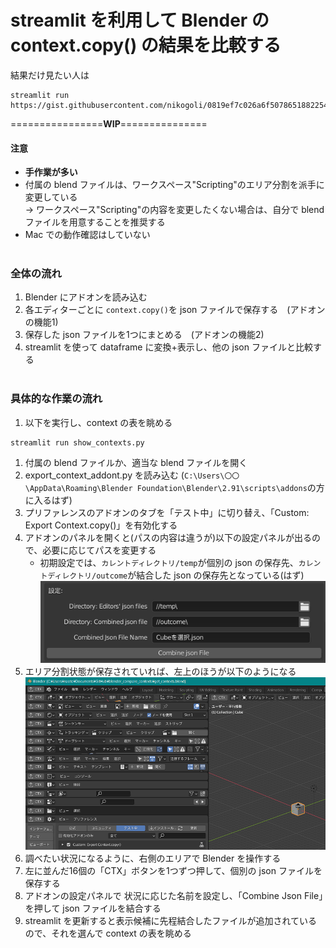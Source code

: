 # streamlit を利用して Blender の context.copy() の結果を比較する
結果だけ見たい人は
```
streamlit run https://gist.githubusercontent.com/nikogoli/0819ef7c026a6f50786518822549f25f/raw/2bf882128815bb2878ae43f701ae0e3d767713ee/contexts_table.py
```

================**WIP**===============

#### 注意
* __手作業が多い__
* 付属の blend ファイルは、ワークスペース"Scripting"のエリア分割を派手に変更している<br>
	→ ワークスペース"Scripting"の内容を変更したくない場合は、自分で blend ファイルを用意することを推奨する
* Mac での動作確認はしていない
<br><br>

### 全体の流れ
1. Blender にアドオンを読み込む
1. 各エディターごとに `context.copy()`を json ファイルで保存する　(アドオンの機能1)
1. 保存した json ファイルを1つにまとめる　(アドオンの機能2)
1. streamlit を使って dataframe に変換+表示し、他の json ファイルと比較する
<br><br>

### 具体的な作業の流れ
1. 以下を実行し、context の表を眺める
```
streamlit run show_contexts.py
```
1. 付属の blend ファイルか、適当な blend ファイルを開く
1. export_context_addont.py を読み込む (`C:\Users\〇〇\AppData\Roaming\Blender Foundation\Blender\2.91\scripts\addons`の方に入るはず)
1. プリファレンスのアドオンのタブを「テスト中」に切り替え、「Custom: Export Context.copy()」を有効化する
1. アドオンのパネルを開くと(パスの内容は違うが)以下の設定パネルが出るので、必要に応じてパスを変更する
	* 初期設定では、`カレントディレクトリ/temp`が個別の json の保存先、`カレントディレクトリ/outcome`が結合した json の保存先となっている(はず)
	![アドオンの画像](https://github.com/nikogoli/blender_compare_contexts/blob/9ff1c394a5c7ee3c3bf9cb0364d80fc288626528/info/pref.png)
1. エリア分割状態が保存されていれば、左上のほうが以下のようになる
	![ウィンドウの画像](https://github.com/nikogoli/blender_compare_contexts/blob/9ff1c394a5c7ee3c3bf9cb0364d80fc288626528/info/image.png)
1. 調べたい状況になるように、右側のエリアで Blender を操作する
1. 左に並んだ16個の「CTX」ボタンを1つずつ押して、個別の json ファイルを保存する
1. アドオンの設定パネルで 状況に応じた名前を設定し、「Combine Json File」を押して json ファイルを結合する
1. streamlit を更新すると表示候補に先程結合したファイルが追加されているので、それを選んで context の表を眺める

